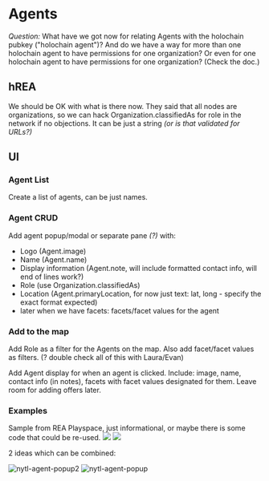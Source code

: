 # Agents

*Question:* What have we got now for relating Agents with the holochain pubkey ("holochain agent")?  And do we have a way for more than one holochain agent to have permissions for one organization?  Or even for one holochain agent to have permissions for one organization? (Check the doc.)

## hREA

We should be OK with what is there now.  They said that all nodes are organizations, so we can hack Organization.classifiedAs for role in the network if no objections.  It can be just a string *(or is that validated for URLs?)*

## UI

### Agent List
Create a list of agents, can be just names.

### Agent CRUD
Add agent popup/modal or separate pane *(?)* with:
* Logo (Agent.image)
* Name (Agent.name)
* Display information (Agent.note, will include formatted contact info, will end of lines work?)
* Role (use Organization.classifiedAs)
* Location (Agent.primaryLocation, for now just text: lat, long - specify the exact format expected)
* later when we have facets: facets/facet values for the agent

### Add to the map

Add Role as a filter for the Agents on the map.  Also add facet/facet values as filters. (? double check all of this with Laura/Evan)

Add Agent display for when an agent is clicked.  Include: image, name, contact info (in notes), facets with facet values designated for them.  Leave room for adding offers later.

### Examples
Sample from REA Playspace, just informational, or maybe there is some code that could be re-used.
![](https://i.imgur.com/ahweAso.png)
![](https://i.imgur.com/oc4rCxH.png)

2 ideas which can be combined:

![nytl-agent-popup2](https://user-images.githubusercontent.com/3776081/232624062-cc3fa808-7bac-44e9-b23e-27e36678d430.png)
![nytl-agent-popup](https://user-images.githubusercontent.com/3776081/232624113-bf43cadb-6f07-44b7-89d8-7ef1460795e8.png)


